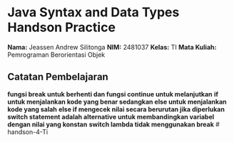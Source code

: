 # Java Syntax and Data Types Handson Practice

**Nama:** Jeassen Andrew Silitonga
**NIM:** 2481037
**Kelas:** TI
**Mata Kuliah:** Pemrograman Berorientasi Objek

## Catatan Pembelajaran
**fungsi break untuk berhenti dan fungsi continue untuk melanjutkan**
**if untuk menjalankan kode yang benar sedangkan else untuk menjalankan kode yang salah**
**else if mengecek nilai secara berurutan jika diperlukan**
**switch statement adalah alternative untuk membandingkan variabel dengan nilai yang konstan**
**switch lambda tidak menggunakan break**
#   h a n d s o n - 4 - T i  
 